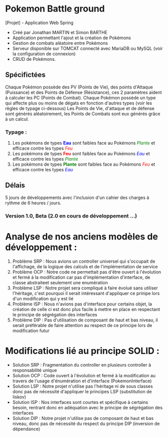 # Pokemon Battle ground
[Projet] - Application Web Spring
- Créé par Jonathan MARTIN et Simon BARTHE
- Application permettant l'ajout et la création de Pokémons
- Gestion de combats aléatoire entre Pokémons
- Serveur disponible sur TOMCAT connecté avec MariaDB ou MySQL (voir la configuration de connexion)
- CRUD de Pokémons.

## Spécifictées
Chaque Pokémon possède des PV (Points de Vie), des points d'Attaque (Puissance) et des Points de Défense (Résistance), ces 2 paramètres aident à calculer les PC (Points de Combat).
Chaque Pokémon possède un type qui affecte plus ou moins de dégats en fonction d'autres types (voir les règles de typage ci-dessous)
Les Points de Vie, d'attaque et de défense sont générés aléatoirement, les Points de Combats sont eux générés grâce à un calcul.

### Typage : 
1. Les pokémons de types <span style="color:blue">__Eau__</span> sont faibles face au Pokémons <span style="color:green">*Plante*</span> et efficace contre les types <span style="color:red">*Feu*</span>
2. Les pokémons de types <span style="color:red">__Feu__</span> sont faibles face au Pokémons <span style="color:blue">*Eau*</span> et efficace contre les types <span style="color:green">*Plante*</span>
3. Les pokémons de types <span style="color:green">__Plante__</span> sont faibles face au Pokémons <span style="color:red">*Feu*</span> et efficace contre les types <span style="color:blue">*Eau*</span>

## Délais
5 jours de développements avec l'inclusion d'un cahier des charges à rythme de 6 heures / jours.
### Version 1.0, Beta (2.0 en cours de développement ...)

# Analyse de nos anciens modèles de développement :

1. Problème SRP : Nous avions un controller universel qui s'occupait de l'affichage, de la logique des calculs et de l'implémentation de service
2. Problème OCP : Notre code ne permettait pas d'être ouvert à l'évolution et fermé à la modification car pas d'implémentation d'interface, de classe abstraiteet seulement une enumération
3. Problème LSP : Notre projet sera compliqué à faire évolué sans utiliser l'héritage, c'est pourquoi il serait intéressant d'appliquer ce prinipe lors d'un modification qui y est lié
4. Problème ISP : Nous n'avions pas d'interface pour certains objet, la création de celle ci est donc plus facile à mettre en place en respectant le principe de ségrégation des interfaces
5. Problème DIP : Pas d'utilisation de composant de haut et bas niveau, il serait préférable de faire attention au respect de ce principe lors de modification futur

# Modifications lié au principe SOLID :
- Solution SRP : Fragmentation du controller en plusieurs controller à responsabilité unique 
- Solution OCP : Code ouvert à l'évolution et fermé à la modification au travers de l'usage d'énumération et d'interface (PokemonInterface)
- Solution LSP : Notre projet n'utilise pas l'héritage ni de sous classes donc pas de nécessité d'appliquer le principes LSP (substitution de liskov)
- Solution ISP : Nos interfaces sont courtes et spécifique à certains besoin, rentrant donc en adéquation avec le principe de ségrégation des interfaces
- Solution DIP : Notre projet n'utilise pas de composant de haut et bas niveau, donc pas de nécessité du respect du principe DIP (inversion de dépendance)
